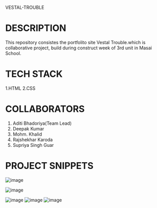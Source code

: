 VESTAL-TROUBLE

# DESCRIPTION
This repository consistes the portfolito site Vestal Trouble.which is collaborative project, build during construct week of 3rd unit in Masai School. 
# TECH STACK
 1.HTML
 2.CSS
# COLLABORATORS
 1. Aditi Bhadoriya(Team Lead)
 2. Deepak Kumar
 3. Mohm. Khalid
 4. Rajshekhar Karoda
 5. Supriya Singh Guar

 # PROJECT SNIPPETS

![image](https://github.com/aditi-keerti/vestal-trouble-683/assets/76037392/500f6a4e-dec4-44b2-a02d-5701bd020b45)

 ![image](https://github.com/aditi-keerti/vestal-trouble-683/assets/76037392/88324b97-987a-46a3-a057-235138c3188f)

![image](https://github.com/aditi-keerti/vestal-trouble-683/assets/76037392/2686645a-b8fe-46c8-bb58-77b22ef8d88c)
![image](https://github.com/aditi-keerti/vestal-trouble-683/assets/76037392/fa096a3b-289e-4ad7-accb-d409a98621b2)
![image](https://github.com/aditi-keerti/vestal-trouble-683/assets/76037392/7ecf0db0-3e80-4849-b2af-2edb486173b4)

 
